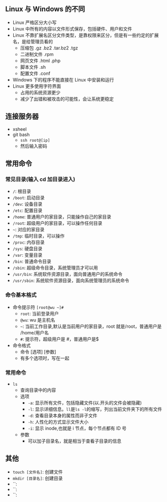 ## Linux 与 Windows 的不同

- Linux 严格区分大小写
- Linux 中所有的内容以文件形式保存，包括硬件、用户和文件
- Linux 不靠扩展名区分文件类型，是靠权限来区分，但是有一些约定的扩展名，是给管理员看的
  - 压缩包 .gz .bz2 .tar.bz2 .tgz
  - 二进制文件 .rpm
  - 网页文件 .html .php
  - 脚本文件 .sh
  - 配置文件 .conf
- Windows 下的程序不能直接在 Linux 中安装和运行
- Linux 更多使用字符界面
  - 占用的系统资源更少
  - 减少了出错和被攻击的可能性，会让系统更稳定

## 连接服务器

- xsheel
- git bash
  - `ssh root@[ip]`
  - 然后输入密码

## 常用命令

### 常见目录(输入 cd 加目录进入)

- `/`: 根目录
- `/boot`: 启动目录
- `/dev`: 设备目录
- `/etc`: 配置目录
- `/home`: 普通用户的家目录，只能操作自己的家目录
- `/root`: 超级用户的家目录，可以操作任何目录
- `~`: 对应的家目录
- `/tmp`: 临时目录，可以操作
- `/proc`: 内存目录
- `/sys`: 硬盘目录
- `/var`: 变量目录
- `/bin`: 普通命令目录
- `/sbin`: 超级命令目录，系统管理员才可以用
- `/usr/bin`: 系统软件资源目录，面向普通用户的系统命令
- `/usr/sbin`: 系统软件资源目录，面向系统管理员的系统命令

### 命令基本格式

- 命令提示符 `[root@wu ~]#`
  - `root`: 当前登录用户
  - `@wu`: wu 是主机名
  - `~`: 当前工作目录,默认是当前用户的家目录，root 就是/root，普通用户是 /home/用户名
  - `#`: 提示符，超级用户是 #，普通用户是$
- 命令格式
  - 命令 [选项] [参数]
  - 有多个选项时，写在一起

### 常用命令

- `ls`
  - 查询目录中的内容
  - 选项
    - `-a`: 显示所有文件，包括隐藏文件(以.开头的文件会被隐藏)
    - `-l`: 显示详细信息。`ll`是`ls -l`的缩写，列出当前文件夹下的所有文件
    - `-d`: 查看目录本身的属性而非子文件
    - `-h`: 人性化的方式显示文件大小
    - `-i`: 显示 inode,也就是 i 节点，每个节点都有 ID 号
  - 参数
    - 可以加子目录名，就是相当于查看子目录的信息

## 其他

- `touch [文件名]`: 创建文件
- `mkdir [目录名]`: 创建目录
- ``:
- ``:
- ``:
